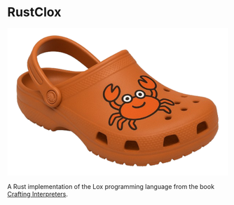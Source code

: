 # RustClox

<p align="center">
    <img src="img/clox.png" alt="RustClox"/>
</p>

A Rust implementation of the Lox programming language from the book [Crafting Interpreters](https://craftinginterpreters.com/).